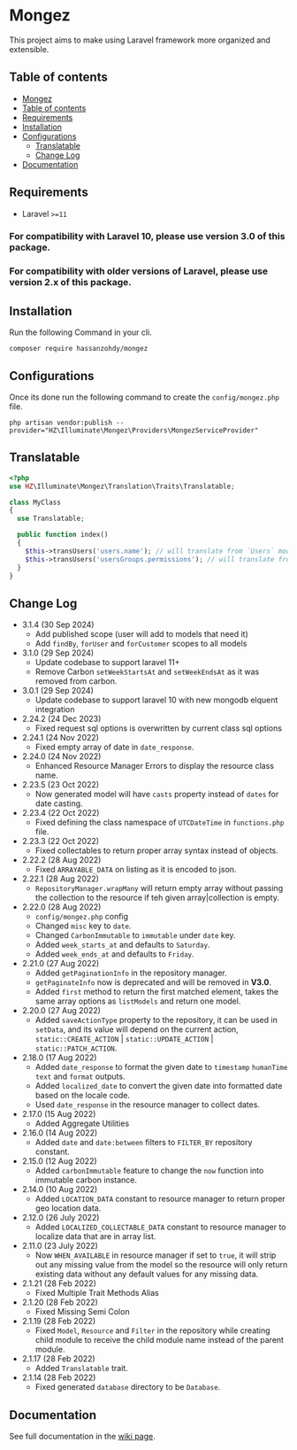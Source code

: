 ﻿# Mongez

This project aims to make using Laravel framework more organized and extensible.

## Table of contents

-   [Mongez](#mongez)
-   [Table of contents](#table-of-contents)
-   [Requirements](#requirements)
-   [Installation](#installation)
-   [Configurations](#configurations)
    -   [Translatable](#translatable)
    -   [Change Log](#change-log)
-   [Documentation](#documentation)

## Requirements

-   Laravel `>=11`

### For compatibility with Laravel 10, please use version 3.0 of this package.

### For compatibility with older versions of Laravel, please use version 2.x of this package.

## Installation

Run the following Command in your cli.

`composer require hassanzohdy/mongez`

## Configurations

Once its done run the following command to create the `config/mongez.php` file.

`php artisan vendor:publish --provider="HZ\Illuminate\Mongez\Providers\MongezServiceProvider"`

## Translatable

```php
<?php
use HZ\Illuminate\Mongez\Translation\Traits\Translatable;

class MyClass
{
  use Translatable;

  public function index()
  {
    $this->transUsers('users.name'); // will translate from `Users` module and `users` file and the keyword is `name
    $this->transUsers('usersGroups.permissions'); // will translate from `Users` module and `usersGroups` file and the keyword is `permissions
  }
}
```

## Change Log

-   3.1.4 (30 Sep 2024)
    -   Add published scope (user will add to models that need it)
    -   Add `findBy`, `forUser` and `forCustomer` scopes to all models
-   3.1.0 (29 Sep 2024)
    -   Update codebase to support laravel 11+
    -   Remove Carbon `setWeekStartsAt` and `setWeekEndsAt` as it was removed from carbon.
-   3.0.1 (29 Sep 2024)
    -   Update codebase to support laravel 10 with new mongodb elquent integration
-   2.24.2 (24 Dec 2023)
    -   Fixed request sql options is overwritten by current class sql options
-   2.24.1 (24 Nov 2022)
    -   Fixed empty array of date in `date_response`.
-   2.24.0 (24 Nov 2022)
    -   Enhanced Resource Manager Errors to display the resource class name.
-   2.23.5 (23 Oct 2022)
    -   Now generated model will have `casts` property instead of `dates` for date casting.
-   2.23.4 (22 Oct 2022)
    -   Fixed defining the class namespace of `UTCDateTime` in `functions.php` file.
-   2.23.3 (22 Oct 2022)
    -   Fixed collectables to return proper array syntax instead of objects.
-   2.22.2 (28 Aug 2022)
    -   Fixed `ARRAYABLE_DATA` on listing as it is encoded to json.
-   2.22.1 (28 Aug 2022)
    -   `RepositoryManager.wrapMany` will return empty array without passing the collection to the resource if teh given array|collection is empty.
-   2.22.0 (28 Aug 2022)
    -   `config/mongez.php` config
    -   Changed `misc` key to `date`.
    -   Changed `CarbonImmutable` to `immutable` under `date` key.
    -   Added `week_starts_at` and defaults to `Saturday`.
    -   Added `week_ends_at` and defaults to `Friday`.
-   2.21.0 (27 Aug 2022)
    -   Added `getPaginationInfo` in the repository manager.
    -   `getPaginateInfo` now is deprecated and will be removed in **V3.0**.
    -   Added `first` method to return the first matched element, takes the same array options as `listModels` and return one model.
-   2.20.0 (27 Aug 2022)
    -   Added `saveActionType` property to the repository, it can be used in `setData`, and its value will depend on the current action, `static::CREATE_ACTION` | `static::UPDATE_ACTION` | `static::PATCH_ACTION`.
-   2.18.0 (17 Aug 2022)
    -   Added `date_response` to format the given date to `timestamp` `humanTime` `text` and `format` outputs.
    -   Added `localized_date` to convert the given date into formatted date based on the locale code.
    -   Used `date_response` in the resource manager to collect dates.
-   2.17.0 (15 Aug 2022)
    -   Added Aggregate Utilities
-   2.16.0 (14 Aug 2022)
    -   Added `date` and `date:between` filters to `FILTER_BY` repository constant.
-   2.15.0 (12 Aug 2022)
    -   Added `carbonImmutable` feature to change the `now` function into immutable carbon instance.
-   2.14.0 (10 Aug 2022)
    -   Added `LOCATION_DATA` constant to resource manager to return proper geo location data.
-   2.12.0 (26 July 2022)
    -   Added `LOCALIZED_COLLECTABLE_DATA` constant to resource manager to localize data that are in array list.
-   2.11.0 (23 July 2022)
    -   Now `WHEN_AVAILABLE` in resource manager if set to `true`, it will strip out any missing value from the model so the resource will only return existing data without any default values for any missing data.
-   2.1.21 (28 Feb 2022)
    -   Fixed Multiple Trait Methods Alias
-   2.1.20 (28 Feb 2022)
    -   Fixed Missing Semi Colon
-   2.1.19 (28 Feb 2022)
    -   Fixed `Model`, `Resource` and `Filter` in the repository while creating child module to receive the child module name instead of the parent module.
-   2.1.17 (28 Feb 2022)
    -   Added `Translatable` trait.
-   2.1.14 (28 Feb 2022)
    -   Fixed generated `database` directory to be `Database`.

## Documentation

See full documentation in the [wiki page](https://github.com/hassanzohdy/mongez/wiki).
